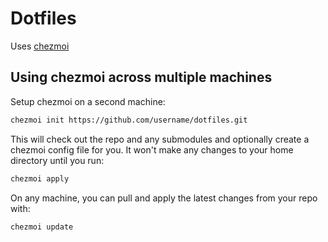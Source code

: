# Dotfiles

Uses [chezmoi](https://github.com/twpayne/chezmoi)

## Using chezmoi across multiple machines

Setup chezmoi on a second machine:

```bash
chezmoi init https://github.com/username/dotfiles.git
```

This will check out the repo and any submodules and optionally create a chezmoi config file for you. It won't make any changes to your home directory until you run:

```bash
chezmoi apply
```

On any machine, you can pull and apply the latest changes from your repo with:

```bash
chezmoi update
```
